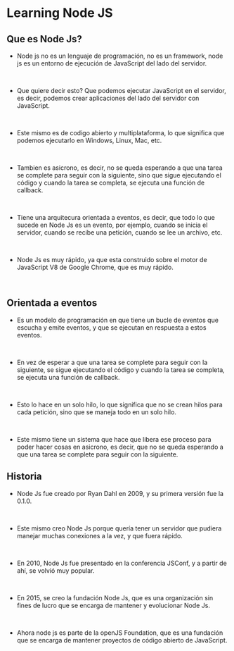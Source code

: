 # Learning Node JS

## Que es Node Js?

- Node js no es un lenguaje de programación, no es un framework, node js es un entorno de ejecución de JavaScript del lado del servidor.

<br/>

- Que quiere decir esto? Que podemos ejecutar JavaScript en el servidor, es decir, podemos crear aplicaciones del lado del servidor con JavaScript. 

<br/>

- Este mismo es de codigo abierto y multiplataforma, lo que significa que podemos ejecutarlo en Windows, Linux, Mac, etc. 

<br/>

- Tambien es asicrono, es decir, no se queda esperando a que una tarea se complete para seguir con la siguiente, sino que sigue ejecutando el código y cuando la tarea se completa, se ejecuta una función de callback.

<br/>

- Tiene una arquitecura orientada a eventos, es decir, que todo lo que sucede en Node Js es un evento, por ejemplo, cuando se inicia el servidor, cuando se recibe una petición, cuando se lee un archivo, etc.

<br/>

- Node Js es muy rápido, ya que esta construido sobre el motor de JavaScript V8 de Google Chrome, que es muy rápido.

<br/>

## Orientada a eventos

- Es un modelo de programación en que tiene un bucle de eventos que escucha y emite eventos, y que se ejecutan en respuesta a estos eventos.

<br/>

- En vez de esperar a que una tarea se complete para seguir con la siguiente, se sigue ejecutando el código y cuando la tarea se completa, se ejecuta una función de callback.

<br/>

- Esto lo hace en un solo hilo, lo que significa que no se crean hilos para cada petición, sino que se maneja todo en un solo hilo.

<br />

- Este mismo tiene un sistema que hace que libera ese proceso para poder hacer cosas en asicrono, es decir, que no se queda esperando a que una tarea se complete para seguir con la siguiente.

## Historia

- Node Js fue creado por Ryan Dahl en 2009, y su primera versión fue la 0.1.0.

<br/>

- Este mismo creo Node Js porque quería tener un servidor que pudiera manejar muchas conexiones a la vez, y que fuera rápido.

<br/>

- En 2010, Node Js fue presentado en la conferencia JSConf, y a partir de ahí, se volvió muy popular.

<br/>

- En 2015, se creo la fundación Node Js, que es una organización sin fines de lucro que se encarga de mantener y evolucionar Node Js.

<br/>

- Ahora node js es parte de la openJS Foundation, que es una fundación que se encarga de mantener proyectos de código abierto de JavaScript.

